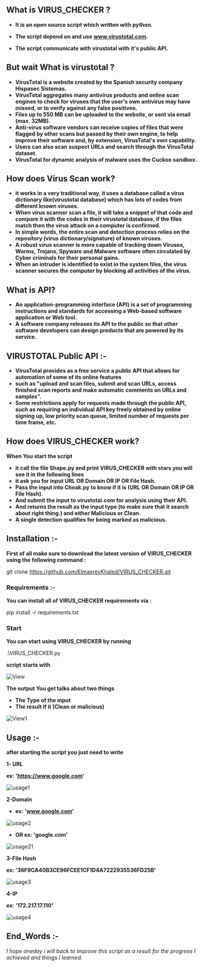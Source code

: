 ## What is VIRUS_CHECKER ?

* **It is an open source script which written with python.**

* **The script depend on and use www.virustotal.com.**

* **The script communicate with virustotal with it's public API.**


## But wait What is virustotal ?

* **VirusTotal is a website created by the Spanish security company Hispasec Sistemas.**
* **VirusTotal aggregates many antivirus products and online scan engines to check for viruses that the user's own antivirus may have missed, or to verify against any false positives.**
* **Files up to 550 MB can be uploaded to the website, or sent via email (max. 32MB).**
* **Anti-virus software vendors can receive copies of files that were flagged by other scans but passed by their own engine, to help improve their software and, by extension, VirusTotal's own capability.**
* **Users can also scan suspect URLs and search through the VirusTotal dataset.**
* **VirusTotal for dynamic analysis of malware uses the Cuckoo sandbox.**

## How does Virus Scan work?
 
* **it works in a very traditional way, it uses a database called a virus dictionary like(virustotal database) which has lots of codes from different known viruses.**
* **When virus scanner scan a file, it will take a snippet of that code and compare it with the codes in their virustotal database, if the files match then the virus attack on a computer is confirmed.**
* **In simple words, the entire scan and detection process relies on the repository (virus dictionary/signature) of known viruses.**
* **A robust virus scanner is more capable of tracking down Viruses, Worms, Trojans, Spyware and Malware software often circulated by Cyber criminals for their personal gains.**
* **When an intruder is identified to exist in the system files, the virus scanner secures the computer by blocking all activities of the virus.**

## What is API?

 * **An application-programming interface (API) is a set of programming instructions and standards for accessing a Web-based software application or Web tool.**
* **A software company releases its API to the public so that other software developers can design products that are powered by its service.**

## VIRUSTOTAL Public API :-

* **VirusTotal provides as a free service a public API that allows for automation of some of its online features**
* **such as "upload and scan files, submit and scan URLs, access finished scan reports and make automatic comments on URLs and samples".**
* **Some restrictions apply for requests made through the public API, such as requiring an individual API key freely obtained by online signing up, low priority scan queue, limited number of requests per time frame, etc.**

## How does VIRUS_CHECKER work?

**When You start the script**
* **it call the file Shape.py and print VIRUS_CHECKER with stars you will see it in the following lines**
* **it ask you for input URL OR Domain OR IP OR File Hash.**
* **Pass the input into Cheak.py to know if it is (URL OR Domain OR IP OR File Hash).**
* **And submit the input to virustotal.com for analysis using their API.**
* **And returns the result as the input type (to make sure that it search about right thing.) and either Malicious or Clean.**
* **A single detection qualifies for being marked as malicious.**

## Installation :-

**First of all make sure to download the latest version of VIRUS_CHECKER using the following command :**

git clone https://github.com/ElmasreyKhaled/VIRUS_CHECKER.git

### Requirements :-

**You can install all of VIRUS_CHECKER requirements via :**

pip install -r requirements.txt

### Start

**You can start using VIRUS_CHECKER by running**

.\VIRUS_CHECKER.py

**script starts with**


![View](https://user-images.githubusercontent.com/71513744/95667002-3c37fc00-0b60-11eb-8dd5-8d7b3da102cb.jpg)


**The output You get talks about two things**
* **The Type of the input**
* **The result if it (Clean or malicious)**


![View1](https://user-images.githubusercontent.com/71513744/95667064-e9127900-0b60-11eb-8657-ce4c3e78f78e.jpg)


## Usage :-

**after starting the script you just need to write**


**1- URL**

**ex: 'https://www.google.com'**


![usage1](https://user-images.githubusercontent.com/71513744/95667072-ffb8d000-0b60-11eb-8bea-7c37060bf508.jpg)


**2-Domain**

* **ex: 'www.google.com'**

![usage2](https://user-images.githubusercontent.com/71513744/95667097-7d7cdb80-0b61-11eb-9912-3461d7845d88.jpg)


* **OR ex: 'google.com'**


![usage21](https://user-images.githubusercontent.com/71513744/95667102-95545f80-0b61-11eb-9a32-547d81971a93.jpg)



**3-File Hash**

**ex: '36F9CA40B3CE96FCEE1CF1D4A7222935536FD25B'**


![usage3](https://user-images.githubusercontent.com/71513744/95667108-ae5d1080-0b61-11eb-8a0e-983ff1eaf7c0.jpg)



**4-IP**

**ex: '172.217.17.110'**


![usage4](https://user-images.githubusercontent.com/71513744/95667110-c03eb380-0b61-11eb-82ff-e2ecacff6c01.jpg)


## End_Words :-

*I hope oneday i will back to improve this script as a result for the progress I achieved and things I learned.*
